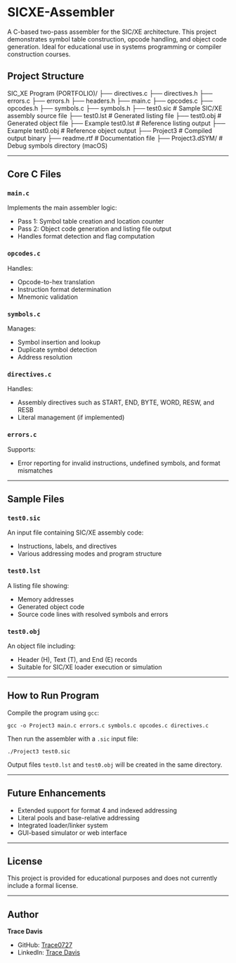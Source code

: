 # SICXE-Assembler

A C-based two-pass assembler for the SIC/XE architecture. This project demonstrates symbol table construction, opcode handling, and object code generation. Ideal for educational use in systems programming or compiler construction courses.



## Project Structure

SIC_XE Program (PORTFOLIO)/
├── directives.c
├── directives.h
├── errors.c
├── errors.h
├── headers.h
├── main.c
├── opcodes.c
├── opcodes.h
├── symbols.c
├── symbols.h
├── test0.sic               # Sample SIC/XE assembly source file
├── test0.lst               # Generated listing file
├── test0.obj               # Generated object file
├── Example test0.lst       # Reference listing output
├── Example test0.obj       # Reference object output
├── Project3                # Compiled output binary
├── readme.rtf              # Documentation file
├── Project3.dSYM/          # Debug symbols directory (macOS)

---



## Core C Files

### `main.c`
Implements the main assembler logic:
- Pass 1: Symbol table creation and location counter
- Pass 2: Object code generation and listing file output
- Handles format detection and flag computation

### `opcodes.c`
Handles:
- Opcode-to-hex translation
- Instruction format determination
- Mnemonic validation

### `symbols.c`
Manages:
- Symbol insertion and lookup
- Duplicate symbol detection
- Address resolution

### `directives.c`
Handles:
- Assembly directives such as START, END, BYTE, WORD, RESW, and RESB
- Literal management (if implemented)

### `errors.c`
Supports:
- Error reporting for invalid instructions, undefined symbols, and format mismatches

---



## Sample Files

### `test0.sic`
An input file containing SIC/XE assembly code:
- Instructions, labels, and directives
- Various addressing modes and program structure

### `test0.lst`
A listing file showing:
- Memory addresses
- Generated object code
- Source code lines with resolved symbols and errors

### `test0.obj`
An object file including:
- Header (H), Text (T), and End (E) records
- Suitable for SIC/XE loader execution or simulation

---



## How to Run Program

Compile the program using `gcc`:

    gcc -o Project3 main.c errors.c symbols.c opcodes.c directives.c

Then run the assembler with a `.sic` input file:

    ./Project3 test0.sic

Output files `test0.lst` and `test0.obj` will be created in the same directory.

---



## Future Enhancements
- Extended support for format 4 and indexed addressing
- Literal pools and base-relative addressing
- Integrated loader/linker system
- GUI-based simulator or web interface

---



## License
This project is provided for educational purposes and does not currently include a formal license.

---



## Author
**Trace Davis**  
- GitHub: [Trace0727](https://github.com/Trace0727)  
- LinkedIn: [Trace Davis](https://www.linkedin.com/in/trace-d-926380138/)
